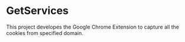 # GetServices

This project developes the Google Chrome Extension to capture all the cookies from specified domain.
